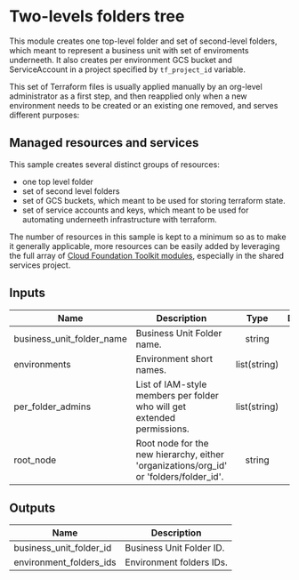 # Two-levels folders tree

This module creates one top-level folder and set of second-level folders, which meant to represent a business unit with set of enviroments underneeth. It also creates per environment GCS bucket and ServiceAccount in a project specified by `tf_project_id` variable. 

This set of Terraform files is usually applied manually by an org-level administrator as a first step, and then reapplied only when a new environment needs to be created or an existing one removed, and serves different purposes:

## Managed resources and services

This sample creates several distinct groups of resources:

- one top level folder
- set of second level folders
- set of GCS buckets, which meant to be used for storing terraform state. 
- set of service accounts and keys, which meant to be used for automating underneeth infrastructure with terraform. 

The number of resources in this sample is kept to a minimum so as to make it generally applicable, more resources can be easily added by leveraging the full array of [Cloud Foundation Toolkit modules](https://github.com/terraform-google-modules), especially in the shared services project.

<!-- BEGINNING OF PRE-COMMIT-TERRAFORM DOCS HOOK -->
## Inputs

| Name | Description | Type | Default | Required |
|------|-------------|:----:|:-----:|:-----:|
| business\_unit\_folder\_name | Business Unit Folder name. | string | n/a | yes |
| environments | Environment short names. | list(string) | n/a | yes |
| per\_folder\_admins | List of IAM-style members per folder who will get extended permissions. | list(string) | `<list>` | no |
| root\_node | Root node for the new hierarchy, either 'organizations/org_id' or 'folders/folder_id'. | string | n/a | yes |

## Outputs

| Name | Description |
|------|-------------|
| business\_unit\_folder\_id | Business Unit Folder ID. |
| environment\_folders\_ids | Environment folders IDs. |

<!-- END OF PRE-COMMIT-TERRAFORM DOCS HOOK -->

